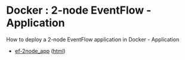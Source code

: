 # Docker : 2-node EventFlow - Application

How to deploy a 2-node EventFlow application in Docker - Application

* [ef-2node_app](src/site/markdown/index.md) ([html](https://plord12.github.io/samples/10.4.0-SNAPSHOT/docker/ef-2node/ef-2node-app/))
